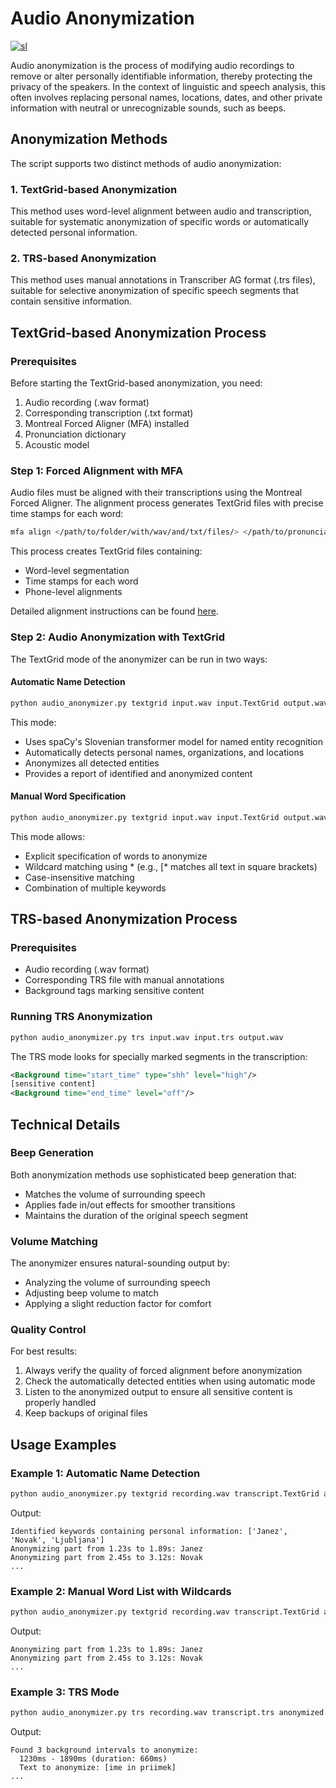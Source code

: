 # Audio Anonymization

[![sl](https://img.shields.io/badge/lang-sl-blue.svg)](anonymization.sl.md)

Audio anonymization is the process of modifying audio recordings to remove or alter personally identifiable information, thereby protecting the privacy of the speakers. In the context of linguistic and speech analysis, this often involves replacing personal names, locations, dates, and other private information with neutral or unrecognizable sounds, such as beeps.

## Anonymization Methods

The script supports two distinct methods of audio anonymization:

### 1. TextGrid-based Anonymization
This method uses word-level alignment between audio and transcription, suitable for systematic anonymization of specific words or automatically detected personal information.

### 2. TRS-based Anonymization
This method uses manual annotations in Transcriber AG format (.trs files), suitable for selective anonymization of specific speech segments that contain sensitive information.

## TextGrid-based Anonymization Process

### Prerequisites
Before starting the TextGrid-based anonymization, you need:
1. Audio recording (.wav format)
2. Corresponding transcription (.txt format)
3. Montreal Forced Aligner (MFA) installed
4. Pronunciation dictionary
5. Acoustic model

### Step 1: Forced Alignment with MFA

Audio files must be aligned with their transcriptions using the Montreal Forced Aligner. The alignment process generates TextGrid files with precise time stamps for each word:

```bash
mfa align </path/to/folder/with/wav/and/txt/files/> </path/to/pronunciation_dictionary.txt> </path/to/acoustic_model.zip> </path/to/aligned_output_files/>
```

This process creates TextGrid files containing:
- Word-level segmentation
- Time stamps for each word
- Phone-level alignments

Detailed alignment instructions can be found [here](../README.md#Alignment).

### Step 2: Audio Anonymization with TextGrid

The TextGrid mode of the anonymizer can be run in two ways:

#### Automatic Name Detection
```bash
python audio_anonymizer.py textgrid input.wav input.TextGrid output.wav
```
This mode:
- Uses spaCy's Slovenian transformer model for named entity recognition
- Automatically detects personal names, organizations, and locations
- Anonymizes all detected entities
- Provides a report of identified and anonymized content

#### Manual Word Specification
```bash
python audio_anonymizer.py textgrid input.wav input.TextGrid output.wav --keywords word1 "word2*" word3
```
This mode allows:
- Explicit specification of words to anonymize
- Wildcard matching using * (e.g., [* matches all text in square brackets)
- Case-insensitive matching
- Combination of multiple keywords

## TRS-based Anonymization Process

### Prerequisites
- Audio recording (.wav format)
- Corresponding TRS file with manual annotations
- Background tags marking sensitive content

### Running TRS Anonymization
```bash
python audio_anonymizer.py trs input.wav input.trs output.wav
```

The TRS mode looks for specially marked segments in the transcription:
```xml
<Background time="start_time" type="shh" level="high"/>
[sensitive content]
<Background time="end_time" level="off"/>
```

## Technical Details

### Beep Generation
Both anonymization methods use sophisticated beep generation that:
- Matches the volume of surrounding speech
- Applies fade in/out effects for smoother transitions
- Maintains the duration of the original speech segment

### Volume Matching
The anonymizer ensures natural-sounding output by:
- Analyzing the volume of surrounding speech
- Adjusting beep volume to match
- Applying a slight reduction factor for comfort

### Quality Control
For best results:
1. Always verify the quality of forced alignment before anonymization
2. Check the automatically detected entities when using automatic mode
3. Listen to the anonymized output to ensure all sensitive content is properly handled
4. Keep backups of original files

## Usage Examples

### Example 1: Automatic Name Detection
```bash
python audio_anonymizer.py textgrid recording.wav transcript.TextGrid anonymized.wav
```
Output:
```
Identified keywords containing personal information: ['Janez', 'Novak', 'Ljubljana']
Anonymizing part from 1.23s to 1.89s: Janez
Anonymizing part from 2.45s to 3.12s: Novak
...
```

### Example 2: Manual Word List with Wildcards
```bash
python audio_anonymizer.py textgrid recording.wav transcript.TextGrid anonymized.wav --keywords "Jan*" "Nov*" "Ljubljana"
```
Output:
```
Anonymizing part from 1.23s to 1.89s: Janez
Anonymizing part from 2.45s to 3.12s: Novak
...
```

### Example 3: TRS Mode
```bash
python audio_anonymizer.py trs recording.wav transcript.trs anonymized.wav
```
Output:
```
Found 3 background intervals to anonymize:
  1230ms - 1890ms (duration: 660ms)
  Text to anonymize: [ime in priimek]
...
```
